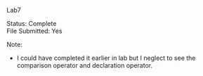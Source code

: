 Lab7

Status: Complete  
File Submitted: Yes

Note:
- I could have completed it earlier in lab but I neglect to see the comparison operator and declaration operator.
